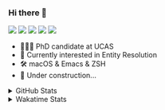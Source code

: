 ### Hi there 👋

[![](https://img.shields.io/badge/-Email-325180?logo=maildotru&logoColor=white&style=flat-square)](mailto:hi@wang.tianshu.me)
[![](https://img.shields.io/badge/-GitHub-black?logo=GitHub&style=flat-square)](https://github.com/tshu-w)
[![](https://img.shields.io/badge/-Telegram-26a5e4?labelColor=fafafa&logo=telegram&style=flat-square)](https://t.me/tshu_w) 
[![](https://img.shields.io/badge/-Twitter-1da1f2?logo=Twitter&logoColor=white&style=flat-square)](https://twitter.com/tshu_w)
[![](https://komarev.com/ghpvc/?username=tshu-w&color=blueviolet&style=flat-square)]()



- 🧑🏻‍🎓 PhD candidate at UCAS
- 🔭 Currently interested in Entity Resolution
- 🛠 macOS & Emacs & ZSH
- 🚧 Under construction...

<details>

<summary>GitHub Stats</summary>

![Tianshu's GitHub stats](https://github-readme-stats.vercel.app/api?username=tshu-w&show_icons=true&theme=buefy&count_private=true)
  
</details>


<details>
  <summary>Wakatime Stats</summary>

  Currently, files accessed by tramp cannot be tracked by wakatime, see https://github.com/wakatime/wakatime-mode/issues/27
  <br>
  
<!--START_SECTION:waka-->
![Code Time](http://img.shields.io/badge/Code%20Time-0%20secs-blue)

**I'm an Early 🐤** 

```text
🌞 Morning    55 commits     ███░░░░░░░░░░░░░░░░░░░░░░   14.86% 
🌆 Daytime    164 commits    ███████████░░░░░░░░░░░░░░   44.32% 
🌃 Evening    147 commits    ██████████░░░░░░░░░░░░░░░   39.73% 
🌙 Night      4 commits      ░░░░░░░░░░░░░░░░░░░░░░░░░   1.08%

```
📅 **I'm Most Productive on Monday** 

```text
Monday       84 commits     █████░░░░░░░░░░░░░░░░░░░░   22.7% 
Tuesday      55 commits     ███░░░░░░░░░░░░░░░░░░░░░░   14.86% 
Wednesday    52 commits     ███░░░░░░░░░░░░░░░░░░░░░░   14.05% 
Thursday     44 commits     ███░░░░░░░░░░░░░░░░░░░░░░   11.89% 
Friday       43 commits     ███░░░░░░░░░░░░░░░░░░░░░░   11.62% 
Saturday     54 commits     ███░░░░░░░░░░░░░░░░░░░░░░   14.59% 
Sunday       38 commits     ██░░░░░░░░░░░░░░░░░░░░░░░   10.27%

```


📊 **This Week I Spent My Time On** 

```text
💬 Programming Languages: 
sh                       5 hrs 45 mins       █████████████░░░░░░░░░░░░   51.96% 
Org                      2 hrs 36 mins       ██████░░░░░░░░░░░░░░░░░░░   23.56% 
Emacs Lisp               1 hr 42 mins        ███░░░░░░░░░░░░░░░░░░░░░░   15.35% 
Other                    32 mins             █░░░░░░░░░░░░░░░░░░░░░░░░   4.88% 
Python                   19 mins             ░░░░░░░░░░░░░░░░░░░░░░░░░   2.97%

🔥 Editors: 
Zsh                      5 hrs 45 mins       █████████████░░░░░░░░░░░░   51.96% 
Emacs                    5 hrs 19 mins       ████████████░░░░░░░░░░░░░   48.04%

🐱‍💻 Projects: 
Terminal                 5 hrs 11 mins       ███████████░░░░░░░░░░░░░░   46.82% 
Unknown Project          2 hrs 52 mins       ██████░░░░░░░░░░░░░░░░░░░   26.01% 
emacs                    1 hr 45 mins        ████░░░░░░░░░░░░░░░░░░░░░   15.86% 
dotfiles                 33 mins             █░░░░░░░░░░░░░░░░░░░░░░░░   5.0% 
lightning-template       21 mins             ░░░░░░░░░░░░░░░░░░░░░░░░░   3.24%

💻 Operating System: 
Mac                      8 hrs 44 mins       ███████████████████░░░░░░   78.98% 
Linux                    2 hrs 19 mins       █████░░░░░░░░░░░░░░░░░░░░   21.02%

```

**I Mostly Code in Python** 

```text
Python                   9 repos             ██████████░░░░░░░░░░░░░░░   42.86% 
HTML                     2 repos             ██░░░░░░░░░░░░░░░░░░░░░░░   9.52% 
Emacs Lisp               2 repos             ██░░░░░░░░░░░░░░░░░░░░░░░   9.52% 
JavaScript               2 repos             ██░░░░░░░░░░░░░░░░░░░░░░░   9.52% 
TeX                      2 repos             ██░░░░░░░░░░░░░░░░░░░░░░░   9.52%

```



 Last Updated on 01/06/2022 08:07:32 UTC
<!--END_SECTION:waka-->
</details>
